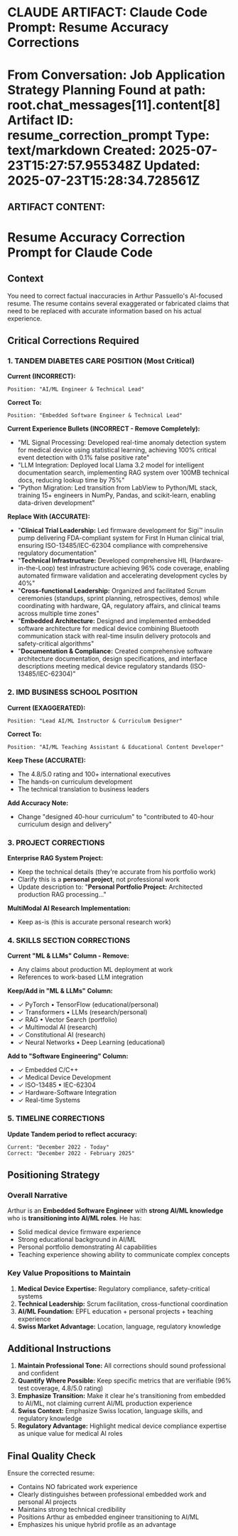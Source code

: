 CLAUDE ARTIFACT: Claude Code Prompt: Resume Accuracy Corrections
============================================================
From Conversation: Job Application Strategy Planning
Found at path: root.chat_messages[11].content[8]
Artifact ID: resume_correction_prompt
Type: text/markdown
Created: 2025-07-23T15:27:57.955348Z
Updated: 2025-07-23T15:28:34.728561Z
============================================================

ARTIFACT CONTENT:
----------------------------------------
# Resume Accuracy Correction Prompt for Claude Code

## Context
You need to correct factual inaccuracies in Arthur Passuello's AI-focused resume. The resume contains several exaggerated or fabricated claims that need to be replaced with accurate information based on his actual experience.

## Critical Corrections Required

### 1. TANDEM DIABETES CARE POSITION (Most Critical)

**Current (INCORRECT):**
```
Position: "AI/ML Engineer & Technical Lead"
```

**Correct To:**
```
Position: "Embedded Software Engineer & Technical Lead"
```

**Current Experience Bullets (INCORRECT - Remove Completely):**
- "ML Signal Processing: Developed real-time anomaly detection system for medical device using statistical learning, achieving 100% critical event detection with 0.1% false positive rate"
- "LLM Integration: Deployed local Llama 3.2 model for intelligent documentation search, implementing RAG system over 100MB technical docs, reducing lookup time by 75%"
- "Python Migration: Led transition from LabView to Python/ML stack, training 15+ engineers in NumPy, Pandas, and scikit-learn, enabling data-driven development"

**Replace With (ACCURATE):**
- "**Clinical Trial Leadership:** Led firmware development for Sigi™ insulin pump delivering FDA-compliant system for First In Human clinical trial, ensuring ISO-13485/IEC-62304 compliance with comprehensive regulatory documentation"
- "**Technical Infrastructure:** Developed comprehensive HIL (Hardware-in-the-Loop) test infrastructure achieving 96% code coverage, enabling automated firmware validation and accelerating development cycles by 40%"
- "**Cross-functional Leadership:** Organized and facilitated Scrum ceremonies (standups, sprint planning, retrospectives, demos) while coordinating with hardware, QA, regulatory affairs, and clinical teams across multiple time zones"
- "**Embedded Architecture:** Designed and implemented embedded software architecture for medical device combining Bluetooth communication stack with real-time insulin delivery protocols and safety-critical algorithms"
- "**Documentation & Compliance:** Created comprehensive software architecture documentation, design specifications, and interface descriptions meeting medical device regulatory standards (ISO-13485/IEC-62304)"

### 2. IMD BUSINESS SCHOOL POSITION

**Current (EXAGGERATED):**
```
Position: "Lead AI/ML Instructor & Curriculum Designer"
```

**Correct To:**
```
Position: "AI/ML Teaching Assistant & Educational Content Developer"
```

**Keep These (ACCURATE):**
- The 4.8/5.0 rating and 100+ international executives
- The hands-on curriculum development
- The technical translation to business leaders

**Add Accuracy Note:**
- Change "designed 40-hour curriculum" to "contributed to 40-hour curriculum design and delivery"

### 3. PROJECT CORRECTIONS

**Enterprise RAG System Project:**
- Keep the technical details (they're accurate from his portfolio work)
- Clarify this is a **personal project**, not professional work
- Update description to: "**Personal Portfolio Project:** Architected production RAG processing..."

**MultiModal AI Research Implementation:**
- Keep as-is (this is accurate personal research work)

### 4. SKILLS SECTION CORRECTIONS

**Current "ML & LLMs" Column - Remove:**
- Any claims about production ML deployment at work
- References to work-based LLM integration

**Keep/Add in "ML & LLMs" Column:**
- ✓ PyTorch • TensorFlow (educational/personal)
- ✓ Transformers • LLMs (research/personal)
- ✓ RAG • Vector Search (portfolio)
- ✓ Multimodal AI (research)
- ✓ Constitutional AI (research)
- ✓ Neural Networks • Deep Learning (educational)

**Add to "Software Engineering" Column:**
- ✓ Embedded C/C++ 
- ✓ Medical Device Development
- ✓ ISO-13485 • IEC-62304
- ✓ Hardware-Software Integration
- ✓ Real-time Systems

### 5. TIMELINE CORRECTIONS

**Update Tandem period to reflect accuracy:**
```
Current: "December 2022 - Today"
Correct: "December 2022 - February 2025"
```

## Positioning Strategy

### Overall Narrative
Arthur is an **Embedded Software Engineer** with **strong AI/ML knowledge** who is **transitioning into AI/ML roles**. He has:
- Solid medical device firmware experience
- Strong educational background in AI/ML
- Personal portfolio demonstrating AI capabilities
- Teaching experience showing ability to communicate complex concepts

### Key Value Propositions to Maintain
1. **Medical Device Expertise:** Regulatory compliance, safety-critical systems
2. **Technical Leadership:** Scrum facilitation, cross-functional coordination  
3. **AI/ML Foundation:** EPFL education + personal projects + teaching experience
4. **Swiss Market Advantage:** Location, language, regulatory knowledge

## Additional Instructions

1. **Maintain Professional Tone:** All corrections should sound professional and confident
2. **Quantify Where Possible:** Keep specific metrics that are verifiable (96% test coverage, 4.8/5.0 rating)
3. **Emphasize Transition:** Make it clear he's transitioning from embedded to AI/ML, not claiming current AI/ML production experience
4. **Swiss Context:** Emphasize Swiss location, language skills, and regulatory knowledge
5. **Regulatory Advantage:** Highlight medical device compliance expertise as unique value for medical AI roles

## Final Quality Check
Ensure the corrected resume:
- Contains NO fabricated work experience
- Clearly distinguishes between professional embedded work and personal AI projects
- Maintains strong technical credibility
- Positions Arthur as embedded engineer transitioning to AI/ML
- Emphasizes his unique hybrid profile as an advantage